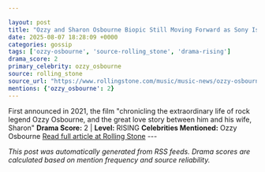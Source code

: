 ```yaml
---

layout: post
title: "Ozzy and Sharon Osbourne Biopic Still Moving Forward as Sony Is in Negotiations With Director"
date: 2025-08-07 18:28:09 +0000
categories: gossip
tags: ['ozzy-osbourne', 'source-rolling_stone', 'drama-rising']
drama_score: 2
primary_celebrity: ozzy_osbourne
source: rolling_stone
source_url: "https://www.rollingstone.com/music/music-news/ozzy-osbourne-sharon-biopic-underway-sony-1235402973/"
mentions: {'ozzy_osbourne': 2}
---
```


First announced in 2021, the film "chronicling the extraordinary life of rock legend Ozzy Osbourne, and the great love story between him and his wife, Sharon" **Drama Score:** 2 | **Level:** RISING **Celebrities Mentioned:** Ozzy Osbourne [Read full article at Rolling Stone](https://www.rollingstone.com/music/music-news/ozzy-osbourne-sharon-biopic-underway-sony-1235402973/) --- 

*This post was automatically generated from RSS feeds. Drama scores are calculated based on mention frequency and source reliability.*